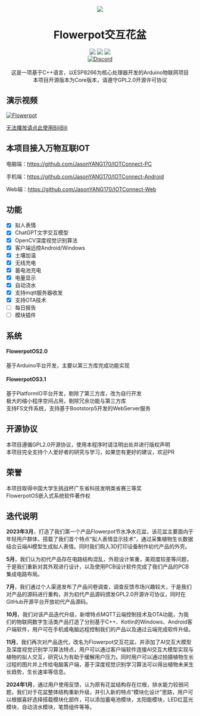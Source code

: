 <div align="center">
	  <img src="https://github.com/JasonYANG170/Flowerpot/assets/39414350/fb4f4e7e-ed8a-4745-9fe7-4c52a4537b50">
    <h1> Flowerpot交互花盆</h1>
    <img src="https://img.shields.io/github/license/JasonYANG170/Flowerpot?style=for-the-badge">
    <img src="https://img.shields.io/github/commit-activity/w/JasonYANG170/Flowerpot?style=for-the-badge">
	<img src="https://img.shields.io/github/languages/count/JasonYANG170/Flowerpot?logo=cplusplus&style=for-the-badge">
	<br>
    	<a href="https://discord.com/invite/az3ceRmgVe"><img alt="Discord" src="https://img.shields.io/discord/978108215499816980?style=social&logo=discord&label=echosec"></a>
  <br>

  <br>
这是一项基于C++语言，以ESP8266为核心处理器开发的Arduino物联网项目
  
<br>
本项目开源版本为Core版本，请遵守GPL2.0开源许可协议
</div>

## 演示视频
[![Flowerpot](https://res.cloudinary.com/marcomontalbano/image/upload/v1719167915/video_to_markdown/images/youtube--T8O9qbLbfRQ-c05b58ac6eb4c4700831b2b3070cd403.jpg)](https://youtu.be/T8O9qbLbfRQ "Flowerpot")


[无法播放请点此使用BiliBili](https://www.bilibili.com/video/BV1LCTFeuEKt/)
## 本项目接入万物互联IOT
电脑端：https://github.com/JasonYANG170/IOTConnect-PC


手机端：https://github.com/JasonYANG170/IOTConnect-Android


Web端：https://github.com/JasonYANG170/IOTConnect-Web

## 功能
- [x] 拟人表情
- [x] ChatGPT文字交互模型
- [x] OpenCV深度视觉识别算法
- [x] 客户端远控Android/Windows
- [x] 土壤加温
- [x] 无线充电
- [x] 蓄电池充电
- [x] 电量显示
- [x] 自动浇水
- [x] 支持mqtt服务器收发
- [x] 支持OTA技术
- [ ] 每日报告
- [ ] 模块插件

## 系统
#### FlowerpotOS2.0
基于Arduino平台开发，主要以第三方库完成功能实现

#### FlowerpotOS3.1
基于PlatformIO平台开发，剔除了第三方库，改为自行开发  
极大的缩小程序空间占用，剔除冗余功能与第三方库  
支持FS文件系统，支持基于Bootstorp5开发的WebServer服务  

## 开源协议
本项目遵循GPL2.0开源协议，使用本程序时请注明出处并进行版权声明  
本项目完全支持个人爱好者的研究与学习，如果您有更好的建议，欢迎PR

## 荣誉
本项目取得中国大学生挑战杯广东省科技发明类省赛三等奖  
FlowerpotOS嵌入式系统软件著作权

## 迭代说明
**2023年3月**，打造了我们第一个产品Flowerpot节水净水花盆，该花盆主要面向于年轻用户群体，搭载了我们首个特点“拟人表情显示技术”，通过采集植物生长数据结合云端AI模型生成拟人表情。同时我们购入3D打印设备制作初代产品的外壳。  

**5月**，我们认为初代产品存在电路结构混乱，外观设计笨重，美观度较差等问题，于是我们重新对其外观进行设计，以及使用PCB设计软件完成了我们产品的PCB集成电路布局。  

**7月**，我们通过个人渠道发布了产品问卷调查，调查反馈市场兴趣较大，于是我们对产品的源码进行重构，并为初代产品源码颁发GPL2.0开源许可协议，同时在GitHub开源平台开放初代产品源码。  

**10月**，我们对该产品迭代升级，新增特点MQTT云端控制技术及OTA功能，为我们的物联网数字生活类产品打造了分别基于C++、Kotlin的Windows、Android客户端软件，用户可在手机或电脑远程控制我们的产品以及通过云端完成软件升级。  

**11月**，我们再次对产品迭代，改名为Flowerpot交互花盆，并添加了AI交互大模型及深度视觉识别学习算法特点，用户可以通过客户端软件连接AI交互大模型实现与植物的拟人交互，研究认为有助于缓解用户压力。同时用户可以通过拍摄植物生长过程的图片并上传给电脑客户端，基于深度视觉识别学习算法可以得出植物未来生长趋势，生长速率等信息。  

**2024年1月**，通过用户使用反馈，认为原有花盆结构存在烂根，排水能力较弱问题，我们对于花盆整体结构重新升级，并引入新的特点“模块化设计”思路，用户可以根据喜好选择搭载模块化部件，可以添加蓄电池模块，太阳能模块，LED红蓝光模块，自动浇水模块，笔筒组件等等。  





